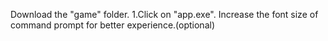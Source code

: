 Download the "game" folder. 1.Click on "app.exe".
Increase the font size of command prompt for better experience.(optional)
